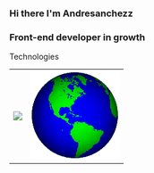 ### Hi there I'm Andresanchezz
### Front-end developer in growth

Technologies 

<table width="100%"  border="0" cellpadding="0" cellspacing="0">
  <tr>
    <td align="center">
      <img align="left" src="https://github-readme-stats.vercel.app/api?username=andresanchezz&show_icons=true&theme=dracula" />
    </td>
    <td align="center">
      <a href="https://benyou.me">
        <img src="https://github.com/benyou1969/benyou1969/blob/master/globe.gif?raw=true" />
    </td>
  </tr>
</table>
